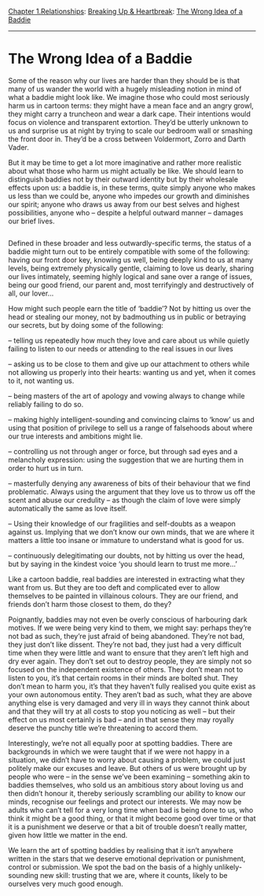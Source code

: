 [Chapter 1.Relationships](https://www.theschooloflife.com/thebookoflife/category/relationships/): [Breaking Up & Heartbreak](https://www.theschooloflife.com/thebookoflife/category/relationships/breaking-up-heartbreak/): [The Wrong Idea of a Baddie](https://www.theschooloflife.com/thebookoflife/the-wrong-idea-of-a-baddie/)

* * *

# The Wrong Idea of a Baddie

Some of the reason why our lives are harder than they should be is that many of us wander the world with a hugely misleading notion in mind of what a baddie might look like. We imagine those who could most seriously harm us in cartoon terms: they might have a mean face and an angry growl, they might carry a truncheon and wear a dark cape. Their intentions would focus on violence and transparent extortion. They’d be utterly unknown to us and surprise us at night by trying to scale our bedroom wall or smashing the front door in. They’d be a cross between Voldermort, Zorro and Darth Vader.

But it may be time to get a lot more imaginative and rather more realistic about what those who harm us might actually be like. We should learn to distinguish baddies not by their outward identity but by their wholesale effects upon us: a baddie is, in these terms, quite simply anyone who makes us less than we could be, anyone who impedes our growth and diminishes our spirit; anyone who draws us away from our best selves and highest possibilities, anyone who – despite a helpful outward manner – damages our brief lives.

<figure class="aligncenter"><img src="https://www.theschooloflife.com/thebookoflife/wp-content/uploads/2019/12/1_5OTOB-tvlspUd2aEFeAehQ.jpeg" alt="" class="wp-image-23927" srcset="https://www.theschooloflife.com/thebookoflife/wp-content/uploads/2019/12/1_5OTOB-tvlspUd2aEFeAehQ.jpeg 461w, https://www.theschooloflife.com/thebookoflife/wp-content/uploads/2019/12/1_5OTOB-tvlspUd2aEFeAehQ-300x260.jpeg 300w" sizes="(max-width: 461px) 100vw, 461px"></figure>

Defined in these broader and less outwardly-specific terms, the status of a baddie might turn out to be entirely compatible with some of the following: having our front door key, knowing us well, being deeply kind to us at many levels, being extremely physically gentle, claiming to love us dearly, sharing our lives intimately, seeming highly logical and sane over a range of issues, being our good friend, our parent and, most terrifyingly and destructively of all, our lover…

How might such people earn the title of ‘baddie’? Not by hitting us over the head or stealing our money, not by badmouthing us in public or betraying our secrets, but by doing some of the following:

– telling us repeatedly how much they love and care about us while quietly failing to listen to our needs or attending to the real issues in our lives

– asking us to be close to them and give up our attachment to others while not allowing us properly into their hearts: wanting us and yet, when it comes to it, not wanting us.&nbsp;

– being masters of the art of apology and vowing always to change while reliably failing to do so.

– making highly intelligent-sounding and convincing claims to ‘know’ us and using that position of privilege to sell us a range of falsehoods about where our true interests and ambitions might lie.

– controlling us not through anger or force, but through sad eyes and a melancholy expression: using the suggestion that we are hurting them in order to hurt us in turn.

– masterfully denying any awareness of bits of their behaviour that we find problematic. Always using the argument that they love us to throw us off the scent and abuse our credulity – as though the claim of love were simply automatically the same as love itself.

– Using their knowledge of our fragilities and self-doubts as a weapon against us. Implying that we don’t know our own minds, that we are where it matters a little too insane or immature to understand what is good for us.

– continuously delegitimating our doubts, not by hitting us over the head, but by saying in the kindest voice ‘you should learn to trust me more…’

Like a cartoon baddie, real baddies are interested in extracting what they want from us. But they are too deft and complicated ever to allow themselves to be painted in villainous colours. They are our friend, and friends don’t harm those closest to them, do they?

Poignantly, baddies may not even be overly conscious of harbouring dark motives. If we were being very kind to them, we might say: perhaps they’re not bad as such, they’re just afraid of being abandoned. They’re not bad, they just don’t like dissent. They’re not bad, they just had a very difficult time when they were little and want to ensure that they aren’t left high and dry ever again. They don’t set out to destroy people, they are simply not so focused on the independent existence of others. They don’t mean not to listen to you, it’s that certain rooms in their minds are bolted shut. They don’t mean to harm you, it’s that they haven’t fully realised you quite exist as your own autonomous entity. They aren’t bad as such, what they are above anything else is very damaged and very ill in ways they cannot think about and that they will try at all costs to stop you noticing as well – but their effect on us most certainly is bad – and in that sense they may royally deserve the punchy title we’re threatening to accord them.

Interestingly, we’re not all equally poor at spotting baddies. There are backgrounds in which we were taught that if we were not happy in a situation, we didn’t have to worry about causing a problem, we could just politely make our excuses and leave. But others of us were brought up by people who were – in the sense we’ve been examining – something akin to baddies themselves, who sold us an ambitious story about loving us and then didn’t honour it, thereby seriously scrambling our ability to know our minds, recognise our feelings and protect our interests. We may now be adults who can’t tell for a very long time when bad is being done to us, who think it might be a good thing, or that it might become good over time or that it is a punishment we deserve or that a bit of trouble doesn’t really matter, given how little we matter in the end.

We learn the art of spotting baddies by realising that it isn’t anywhere written in the stars that we deserve emotional deprivation or punishment, control or submission. We spot the bad on the basis of a highly unlikely-sounding new skill: trusting that we are, where it counts, likely to be ourselves very much good enough.
